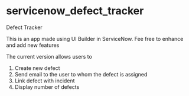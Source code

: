 # servicenow_defect_tracker

Defect Tracker

This is an app made using UI Builder in ServiceNow. 
Fee free to enhance and add new features

The current version allows users to

1. Create new defect
2. Send email to the user to whom the defect is assigned
3. Link defect with incident
4. Display number of defects
